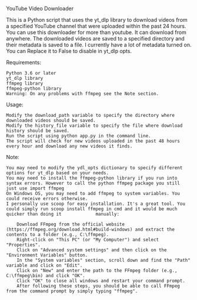 YouTube Video Downloader

This is a Python script that uses the yt_dlp library to download videos from a specified YouTube channel that were uploaded within the past 24 hours. You can use this downloader for more than youtube. It can download from anywhere. The downloaded videos are saved to a specified directory and their metadata is saved to a file. I currently have a lot of metadata turned on. You can Replace it to False to disable in yt_dlp opts.

Requirements:

    Python 3.6 or later
    yt_dlp library
    ffmpeg library
    ffmpeg-python library
    Warning: On any problems with ffmpeg see the Note section.
Usage:

    Modify the download_path variable to specify the directory where downloaded videos should be saved.
    Modify the history_file variable to specify the file where download history should be saved.
    Run the script using python app.py in the command line.
    The script will check for new videos uploaded in the past 48 hours every hour and download any new videos it finds.

Note:

    You may need to modify the ydl_opts dictionary to specify different options for yt_dlp based on your needs.
    You may need to install the ffmpeg-python library if you run into syntax errors. However to call the python ffmpeg package you still just use import ffmpeg
    On Windows OS, you may need to add ffmpeg to system variables. You could receive errors otherwise.
    I personally use scoop for easy installation. It's a great tool. You could simply run scoop install ffmpeg in cmd and it would be much quicker than doing it             manually:
    
        Download FFmpeg from the official website (https://ffmpeg.org/download.html#build-windows) and extract the contents to a folder (e.g., C:\ffmpeg).
        Right-click on "This PC" (or "My Computer") and select "Properties".
        Click on "Advanced system settings" and then click on the "Environment Variables" button.
        In the "System variables" section, scroll down and find the "Path" variable and click on "Edit".
        Click on "New" and enter the path to the FFmpeg folder (e.g., C:\ffmpeg\bin) and click "OK".
        Click "OK" to close all windows and restart your command prompt.
        After following these steps, you should be able to call FFmpeg from the command prompt by simply typing "ffmpeg".
        

